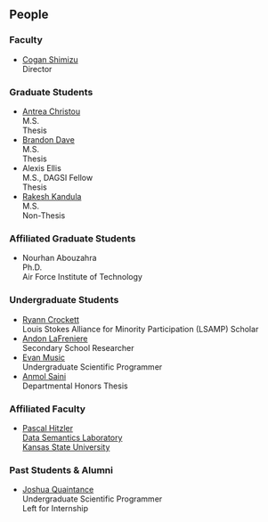 ## People

### Faculty
* [Cogan Shimizu](https://coganshimizu.com) <br> Director

### Graduate Students
* [Antrea Christou](https://github.com/antreac) <br> M.S. <br> Thesis
* [Brandon Dave](https://github.com/threefinbdd) <br> M.S. <br> Thesis
* Alexis Ellis <br> M.S., DAGSI Fellow <br> Thesis
* [Rakesh Kandula](https://github.com/Rakesh-Sri) <br> M.S. <br> Non-Thesis

### Affiliated Graduate Students
* Nourhan Abouzahra <br> Ph.D. <br> Air Force Institute of Technology

### Undergraduate Students
* [Ryann Crockett](https://github.com/ryryannc) <br> Louis Stokes Alliance for Minority Participation (LSAMP) Scholar
* [Andon LaFreniere](https://github.com/Andon-LaFreniere) <br> Secondary School Researcher
* [Evan Music](https://github.com/EvanMusic14) <br> Undergraduate Scientific Programmer
* [Anmol Saini](https://github.com/L30N1DAS) <br> Departmental Honors Thesis

### Affiliated Faculty
* [Pascal Hitzler](https://pascal-hitzler.de) <br> [Data Semantics Laboratory](https://daselab.org/) <br> [Kansas State University](https://k-state.edu)

### Past Students & Alumni
* [Joshua Quaintance](https://github.com/JoshQuaintance) <br> Undergraduate Scientific Programmer <br> Left for Internship
